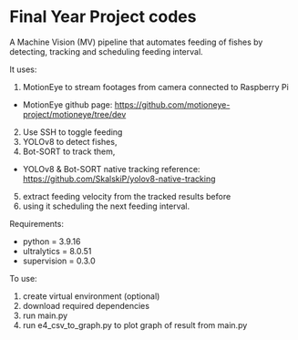 # Final Year Project codes
A Machine Vision (MV) pipeline that automates feeding of fishes by detecting, tracking and scheduling feeding interval. 

It uses:
1. MotionEye to stream footages from camera connected to Raspberry Pi
- MotionEye github page: https://github.com/motioneye-project/motioneye/tree/dev
2. Use SSH to toggle feeding 
3. YOLOv8 to detect fishes, 
4. Bot-SORT to track them, 
- YOLOv8 & Bot-SORT native tracking reference: https://github.com/SkalskiP/yolov8-native-tracking

5. extract feeding velocity from the tracked results before 
6. using it scheduling the next feeding interval. 

Requirements:
- python = 3.9.16
- ultralytics = 8.0.51
- supervision = 0.3.0

To use:
1. create virtual environment (optional) 
2. download required dependencies
3. run main.py
4. run e4_csv_to_graph.py to plot graph of result from main.py

